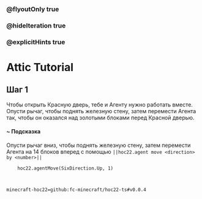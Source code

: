 ### @flyoutOnly true
### @hideIteration true
### @explicitHints true


# Attic Tutorial

## Шаг 1  
Чтобы открыть Красную дверь, тебе и Агенту нужно работать вместе. Опусти рычаг, чтобы поднять железную стену, затем перемести Агента так, чтобы он оказался над золотыми блоками перед Красной дверью.  

#### ~ Подсказка  
Опусти рычаг вниз, чтобы поднять железную стену, затем перемести Агента на 14 блоков вперед с помощью ``||hoc22.agent move <direction> by <number>||``  



```ghost
    hoc22.agentMove(SixDirection.Up, 1)
```
```template
   
```
```package
minecraft-hoc22=github:fc-minecraft/hoc22-ts#v0.0.4
```